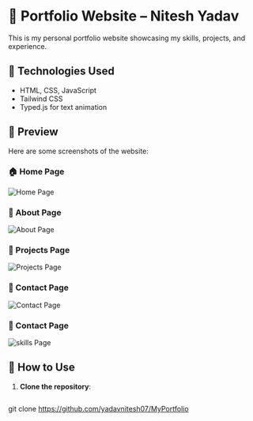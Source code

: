 # 🎨 Portfolio Website – Nitesh Yadav  
This is my personal portfolio website showcasing my skills, projects, and experience.  

## 🚀 Technologies Used  
- HTML, CSS, JavaScript  
- Tailwind CSS  
- Typed.js for text animation  

## 📸 Preview  
Here are some screenshots of the website:  

### 🏠 Home Page  
![Home Page](assets/preview-home.png)  

### 📖 About Page  
![About Page](assets/preview-about.png)  

### 💼 Projects Page  
![Projects Page](assets/preview-projects.png)  

### 📩 Contact Page  
![Contact Page](assets/preview-contact.png) 
 
### 📩 Contact Page  
![skills Page](assets/preview-skills.png) 

## 📂 How to Use  
1. **Clone the repository**:  
   ```bash
  git clone https://github.com/yadavnitesh07/MyPortfolio
